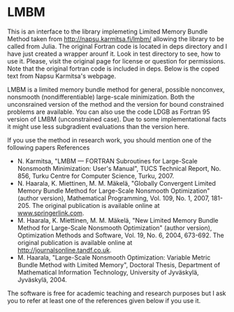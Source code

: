 # LMBM

This is an interface to the library implemeting Limited Memory Bundle Method taken from http://napsu.karmitsa.fi/lmbm/ allowing the library to be called from Julia. The original Fortran code is located in deps directory and I have just created a wrapper arounf it. Look in test directory to see, how to use it. Please, visit the original page for license or question for permissions. Note that the original fortran code is included in deps. Below is the coped text from Napsu Karmitsa's webpage.

LMBM is a limited memory bundle method for general, possible nonconvex, nonsmooth (nondifferentiable) large-scale minimization. Both the unconsrained version of the method and the version for bound constrained problems are available. You can also use the code LDGB as Fortran 95 version of LMBM (unconstrained case). Due to some implementational facts it might use less subgradient evaluations than the version here.

If you use the method in research work, you should mention one of the following papers
References

* N. Karmitsa, "LMBM — FORTRAN Subroutines for Large-Scale Nonsmooth Minimization: User's Manual", TUCS Technical Report, No. 856, Turku Centre for Computer Science, Turku, 2007.
* N. Haarala, K. Miettinen, M. M. Mäkelä, "Globally Convergent Limited Memory Bundle Method for Large-Scale Nonsmooth Optimization" (author version), Mathematical Programming, Vol. 109, No. 1, 2007, 181-205. The original publication is available online at www.springerlink.com.
* M. Haarala, K. Miettinen, M. M. Mäkelä, "New Limited Memory Bundle Method for Large-Scale Nonsmooth Optimization" (author version), Optimization Methods and Software, Vol. 19, No. 6, 2004, 673-692. The original publication is available online at http://journalsonline.tandf.co.uk.
* M. Haarala, "Large-Scale Nonsmooth Optimization: Variable Metric Bundle Method with Limited Memory", Doctoral Thesis, Department of Mathematical Information Technology, University of Jyväskylä, Jyväskylä, 2004.


The software is free for academic teaching and research purposes but I ask you to refer at least one of the references given below if you use it.
